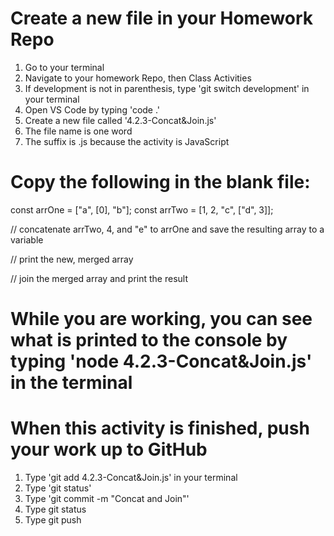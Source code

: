 # Create a new file in your Homework Repo
1. Go to your terminal
2. Navigate to your homework Repo, then Class Activities
3. If development is not in parenthesis, type 'git switch development' in your terminal
4. Open VS Code by typing 'code .'
5. Create a new file called '4.2.3-Concat&Join.js'
  1. The file name is one word
  2. The suffix is .js because the activity is JavaScript

# Copy the following in the blank file:

const arrOne = ["a", [0], "b"];
const arrTwo = [1, 2, "c", ["d", 3]];

// concatenate arrTwo, 4, and "e" to arrOne and save the resulting array to a variable

// print the new, merged array

// join the merged array and print the result

# While you are working, you can see what is printed to the console by typing 'node 4.2.3-Concat&Join.js' in the terminal

# When this activity is finished, push your work up to GitHub
1. Type 'git add 4.2.3-Concat&Join.js' in your terminal
2. Type 'git status'
3. Type 'git commit -m "Concat and Join"'
4. Type git status
5. Type git push
